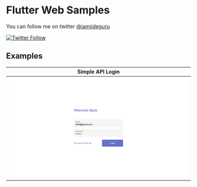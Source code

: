# Flutter Web Samples 

You can follow me on twitter [@iamjideguru](https://twitter.com/iamjideguru)

[![Twitter Follow](https://img.shields.io/twitter/follow/iamjideguru.svg?style=social)](https://twitter.com/iamjideguru)

## Examples
| Simple API Login|
|-----------------|
|<img src="screenshots/simple_api_login.png">|